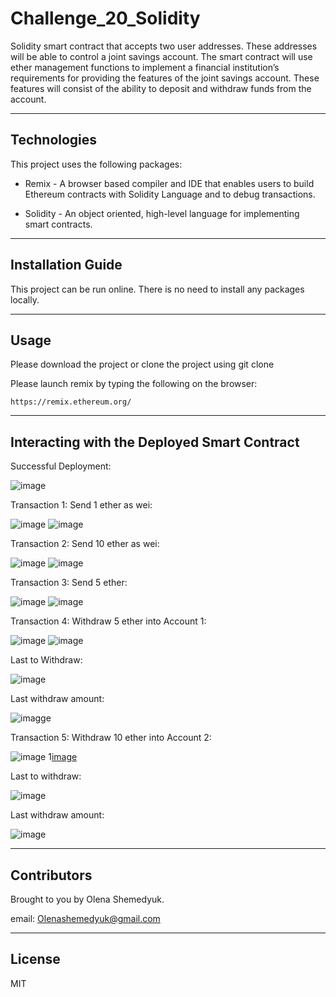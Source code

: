 # Challenge_20_Solidity
Solidity smart contract that accepts two user addresses. These addresses will be able to control a joint savings account. The smart contract will use ether management functions to implement a financial institution’s requirements for providing the features of the joint savings account. These features will consist of the ability to deposit and withdraw funds from the account.

---

## Technologies 

This project uses the following packages:

* Remix - A browser based compiler and IDE that enables users to build Ethereum contracts with Solidity Language and to debug transactions. 

* Solidity - An object oriented, high-level language for implementing smart contracts. 

---

## Installation Guide 

This project can be run online. There is no need to install any packages locally.

---

## Usage 

Please download the project or clone the project using git clone

Please launch remix by typing the following on the browser:

```https://remix.ethereum.org/```

---

## Interacting with the Deployed Smart Contract 

Successful Deployment:

![image](https://github.com/Oleener/Challenge_20_Solidity/blob/main/Execution_Results/1.%20Deployment%20.png)

Transaction 1: Send 1 ether as wei:

![image](https://github.com/Oleener/Challenge_20_Solidity/blob/main/Execution_Results/Setting_account_1.png)
![image](https://github.com/Oleener/Challenge_20_Solidity/blob/main/Execution_Results/Setting_account_11.png)

Transaction 2: Send 10 ether as wei:

![image](https://github.com/Oleener/Challenge_20_Solidity/blob/main/Execution_Results/Depositing_10_ether_1.png)
![image](https://github.com/Oleener/Challenge_20_Solidity/blob/main/Execution_Results/Depositing_10_ether_11.png)

Transaction 3: Send 5 ether:

![image](https://github.com/Oleener/Challenge_20_Solidity/blob/main/Execution_Results/Deposit_5_ether_1.png)
![image](https://github.com/Oleener/Challenge_20_Solidity/blob/main/Execution_Results/Deposit_5_ether_11.png)

Transaction 4: Withdraw 5 ether into Account 1:

![image](https://github.com/Oleener/Challenge_20_Solidity/blob/main/Execution_Results/Withdraw_5_ether_account_1_1.png)
![image](https://github.com/Oleener/Challenge_20_Solidity/blob/main/Execution_Results/Withdraw_5_ether_account_1_2.png)

Last to Withdraw:

![image](https://github.com/Oleener/Challenge_20_Solidity/blob/main/Execution_Results/Withdraw_5_ether_last_to_withdraw.png)

Last withdraw amount:

![imagge](https://github.com/Oleener/Challenge_20_Solidity/blob/main/Execution_Results/Withdraw_5_ether_last_withdraw_amount.png)

Transaction 5: Withdraw 10 ether into Account 2: 

![image](https://github.com/Oleener/Challenge_20_Solidity/blob/main/Execution_Results/Withdraw_10_ether_account_1_1.png)
1[image](https://github.com/Oleener/Challenge_20_Solidity/blob/main/Execution_Results/Withdraw_10_ether_account_1_2.png)

Last to withdraw:

![image](https://github.com/Oleener/Challenge_20_Solidity/blob/main/Execution_Results/Withdraw_10_ether_last_to_withdraw.png)

Last withdraw amount:

![image](https://github.com/Oleener/Challenge_20_Solidity/blob/main/Execution_Results/Withdraw_10_ether_last_withdraw_amount.png)

---

## Contributors

Brought to you by Olena Shemedyuk.

email: Olenashemedyuk@gmail.com

---

## License

MIT

